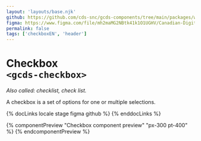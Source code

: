 ```yaml
---
layout: 'layouts/base.njk'
github: https://github.com/cds-snc/gcds-components/tree/main/packages/web/src/components/gcds-checkbox
figma: https://www.figma.com/file/mh2maMG2NBtk41k1O1UGHV/Canadian-Digital-Service%E2%80%A8---GC-Design-System?node-id=2760%3A8318&t=ciEmm7GYyGAY73zZ-0
permalink: false
tags: ['checkboxEN', 'header']
---
```


# Checkbox<br>`<gcds-checkbox>`

_Also called: checklist, check list._

A checkbox is a set of options for one or multiple selections.

{% docLinks locale stage figma github %}
{% enddocLinks %}

{% componentPreview "Checkbox component preview" "px-300 pt-400" %}
<gcds-fieldset fieldset-id="fieldset" legend="Legend" hint="Hint / Example message.">
<gcds-checkbox
  checkbox-id="form-check-1"
  label="Label"
  hint="Description or example to make the option clearer."
  name="radio"
  checked>
</gcds-checkbox>
<gcds-checkbox
  checkbox-id="form-check-2"
  label="Label"
  hint="Description or example to make the option clearer."
  name="radio">
</gcds-checkbox>
</gcds-fieldset>
{% endcomponentPreview %}
